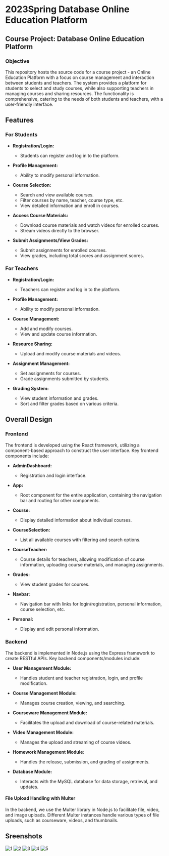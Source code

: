 # 2023Spring Database Online Education Platform

## Course Project: Database Online Education Platform

### Objective

This repository hosts the source code for a course project - an Online Education Platform with a focus on course management and interaction between students and teachers. The system provides a platform for students to select and study courses, while also supporting teachers in managing courses and sharing resources. The functionality is comprehensive, catering to the needs of both students and teachers, with a user-friendly interface.

## Features

### For Students

- **Registration/Login:**
  - Students can register and log in to the platform.

- **Profile Management:**
  - Ability to modify personal information.

- **Course Selection:**
  - Search and view available courses.
  - Filter courses by name, teacher, course type, etc.
  - View detailed information and enroll in courses.

- **Access Course Materials:**
  - Download course materials and watch videos for enrolled courses.
  - Stream videos directly to the browser.

- **Submit Assignments/View Grades:**
  - Submit assignments for enrolled courses.
  - View grades, including total scores and assignment scores.

### For Teachers

- **Registration/Login:**
  - Teachers can register and log in to the platform.

- **Profile Management:**
  - Ability to modify personal information.

- **Course Management:**
  - Add and modify courses.
  - View and update course information.

- **Resource Sharing:**
  - Upload and modify course materials and videos.

- **Assignment Management:**
  - Set assignments for courses.
  - Grade assignments submitted by students.

- **Grading System:**
  - View student information and grades.
  - Sort and filter grades based on various criteria.

## Overall Design

### Frontend

The frontend is developed using the React framework, utilizing a component-based approach to construct the user interface. Key frontend components include:

- **AdminDashboard:**
  - Registration and login interface.

- **App:**
  - Root component for the entire application, containing the navigation bar and routing for other components.

- **Course:**
  - Display detailed information about individual courses.

- **CourseSelection:**
  - List all available courses with filtering and search options.

- **CourseTeacher:**
  - Course details for teachers, allowing modification of course information, uploading course materials, and managing assignments.

- **Grades:**
  - View student grades for courses.

- **Navbar:**
  - Navigation bar with links for login/registration, personal information, course selection, etc.

- **Personal:**
  - Display and edit personal information.

### Backend

The backend is implemented in Node.js using the Express framework to create RESTful APIs. Key backend components/modules include:

- **User Management Module:**
  - Handles student and teacher registration, login, and profile modification.

- **Course Management Module:**
  - Manages course creation, viewing, and searching.

- **Courseware Management Module:**
  - Facilitates the upload and download of course-related materials.

- **Video Management Module:**
  - Manages the upload and streaming of course videos.

- **Homework Management Module:**
  - Handles the release, submission, and grading of assignments.

- **Database Module:**
  - Interacts with the MySQL database for data storage, retrieval, and updates.

#### File Upload Handling with Multer
In the backend, we use the Multer library in Node.js to facilitate file, video, and image uploads. Different Multer instances handle various types of file uploads, such as courseware, videos, and thumbnails. 

## Sreenshots
![1](screenshots/student_dashboard.png)
![2](screenshots/student_dashboard.png)
![3](screenshots/student_dashboard.png)
![4](screenshots/student_dashboard.png)
![5](screenshots/student_dashboard.png)


